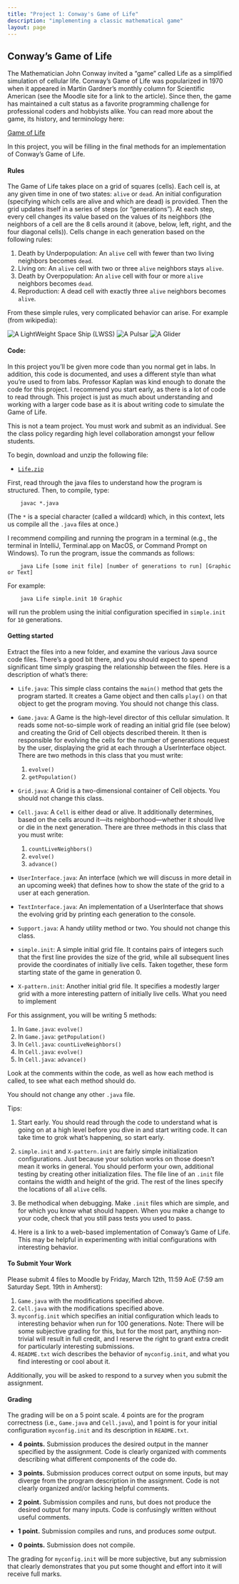 ```yaml
---
title: "Project 1: Conway's Game of Life"
description: "implementing a classic mathematical game"
layout: page
---
```


## Conway’s Game of Life

The Mathematician John Conway invited a “game” called Life as a simplified simulation of cellular life. Conway’s Game of Life was popularized in 1970 when it appeared in Martin Gardner’s monthly column for Scientific American (see the Moodle site for a link to the article). Since then, the game has maintained a cult status as a favorite programming challenge for professional coders and hobbyists alike. You can read more about the game, its history, and terminology here:

[Game of Life](http://www.scholarpedia.org/article/Game_of_Life)

In this project, you will be filling in the final methods for an implementation of Conway’s Game of Life.

#### Rules

The Game of Life takes place on a grid of squares (cells). Each cell is, at any given time in one of two states: `alive` or `dead`. An initial configuration (specifying which cells are alive and which are dead) is provided. Then the grid updates itself in a series of steps (or “generations”). At each step, every cell changes its value based on the values of its neighbors (the neighbors of a cell are the 8 cells around it (above, below, left, right, and the four diagonal cells)). Cells change in each generation based on the following rules:

1. Death by Underpopulation: An `alive` cell with fewer than two living neighbors becomes `dead`.
2. Living on: An `alive` cell with two or three `alive` neighbors stays `alive`.
3. Death by Overpopulation: An `alive` cell with four or more `alive` neighbors becomes `dead`.
4. Reproduction: A dead cell with exactly three `alive` neighbors becomes `alive`.

From these simple rules, very complicated behavior can arise. For example (from wikipedia):

![A LightWeight Space Ship (LWSS)](https://upload.wikimedia.org/wikipedia/commons/3/37/Game_of_life_animated_LWSS.gif)
![A Pulsar](https://upload.wikimedia.org/wikipedia/commons/0/07/Game_of_life_pulsar.gif)
![A Glider](https://upload.wikimedia.org/wikipedia/commons/f/f2/Game_of_life_animated_glider.gif)

#### Code:

In this project you’ll be given more code than you normal get in labs. In addition, this code is documented, and uses a different style than what you’re used to from labs. Professor Kaplan was kind enough to donate the code for this project. I recommend you start early, as there is a lot of code to read through. This project is just as much about understanding and working with a larger code base as it is about writing code to simulate the Game of Life.

This is not a team project. You must work and submit as an individual. See the class policy regarding high level collaboration amongst your fellow students. 

To begin, download and unzip the following file:

- [`Life.zip`](/assets/java/2021s-cosc-112/Life.zip)

First, read through the java files to understand how the program is structured.
Then, to compile, type:

```text
    javac *.java
```

(The `*` is a special character (called a wildcard) which, in this context, lets us compile all the `.java` files at once.)

I recommend compiling and running the program in a terminal (e.g., the terminal in IntelliJ, Terminal.app on MacOS, or Command Prompt on Windows). To run the program, issue the commands as follows:

```text
    java Life [some init file] [number of generations to run] [Graphic or Text]
```

For example:

```text
    java Life simple.init 10 Graphic
``` 

will run the problem using the initial configuration specified in `simple.init` for `10` generations.

#### Getting started

Extract the files into a new folder, and examine the various Java source code files. There’s a good bit there, and you should expect to spend significant time simply grasping the relationship between the files. Here is a description of what’s there: 

-  `Life.java`: This simple class contains the `main()` method that gets the program started. It creates a Game object and then calls `play()` on that object to get the program moving. You should not change this class. 

-  `Game.java`: A Game is the high-level director of this cellular simulation. It reads some not-so-simple work of reading an initial grid file (see below) and creating the Grid of Cell objects described therein. It then is responsible for evolving the cells for the number of generations request by the user, displaying the grid at each through a UserInterface object. There are two methods in this class that you must write: 
    1. `evolve()`
    2. `getPopulation()` 
	

- `Grid.java`: A Grid is a two-dimensional container of Cell objects. You should not change this class. 

- `Cell.java`: A `Cell` is either dead or alive. It additionally determines, based on the cells around it—its neighborhood—whether it should live or die in the next generation. There are three methods in this class that you must write: 
    1. `countLiveNeighbors()` 
    2. `evolve()`
    3. `advance()` 
	
- `UserInterface.java`: An interface (which we will discuss in more detail in an upcoming week) that defines how to show the state of the grid to a user at each generation. 

- `TextInterface.java`: An implementation of a UserInterface that shows the evolving grid by printing each generation to the console. 

- `Support.java`: A handy utility method or two. You should not change this class. 

- `simple.init`: A simple initial grid file. It contains pairs of integers such that the first line provides the size of the grid, while all subsequent lines provide the coordinates of initially live cells. Taken together, these form starting state of the game in generation 0. 

- `X-pattern.init`: Another initial grid file. It specifies a modestly larger grid with a more interesting pattern of initially live cells.
What you need to implement

For this assignment, you will be writing 5 methods:


1. In `Game.java`: `evolve()`
2. In `Game.java`: `getPopulation()`
3. In `Cell.java`: `countLiveNeighbors()`
4. In `Cell.java`: `evolve()`
5. In `Cell.java`: `advance()`

Look at the comments within the code, as well as how each method is called, to see what each method should do.

You should not change any other `.java` file. 

Tips:

1. Start early. You should read through the code to understand what is going on at a high level before you dive in and start writing code. It can take time to grok what’s happening, so start early.

2. `simple.init` and `X-pattern.init` are fairly simple initialization configurations. Just because your solution works on those doesn’t mean it works in general. You should perform your own, additional testing by creating other initialization files. The file line of an `.init` file contains the width and height of the grid. The rest of the lines specify the locations of all `alive` cells.

3. Be methodical when debugging. Make `.init` files which are simple, and for which you know what should happen. When you make a change to your code, check that you still pass tests you used to pass.

4. Here is a link to a web-based implementation of Conway’s Game of Life. This may be helpful in experimenting with initial configurations with interesting behavior.

#### To Submit Your Work

Please submit 4 files to Moodle by Friday, March 12th, 11:59 AoE (7:59 am Saturday Sept. 19th in Amherst):

1. `Game.java` with the modifications specified above.
2. `Cell.java` with the modifications specified above.
3. `myconfig.init` which specifies an initial configuration which leads to interesting behavior when run for 100 generations. Note: There will be some subjective grading for this, but for the most part, anything non-trivial will result in full credit, and I reserve the right to grant extra credit for particularly interesting submissions.
4. `README.txt` wich describes the behavior of `myconfig.init`, and what you find interesting or cool about it.

Additionally, you will be asked to respond to a survey when you submit the assignment.

#### Grading

The grading will be on a 5 point scale. 4 points are for the program correctness (i.e., `Game.java` and `Cell.java`), and 1 point is for your initial configuration `myconfig.init` and its description in `README.txt`.

- **4 points.** Submission produces the desired output in the manner specified by the assignment. Code is clearly organized with comments describing what different components of the code do.

- **3 points.** Submission produces correct output on some inputs, but may diverge from the program description in the assignment. Code is not clearly organized and/or lacking helpful comments.

- **2 point.** Submission compiles and runs, but does not produce the desired output for many inputs. Code is confusingly written without useful comments.

- **1 point.** Submission compiles and runs, and produces *some* output.

- **0 points.** Submission does not compile. 

The grading for `myconfig.init` will be more subjective, but any submission that clearly demonstrates that you put some thought and effort into it will receive full marks.


